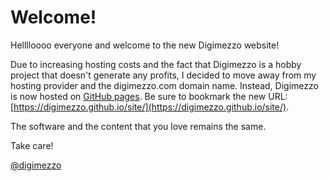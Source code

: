 # Welcome!

Helllloooo everyone and welcome to the new Digimezzo website!

Due to increasing hosting costs and the fact that Digimezzo is a hobby project that doesn't generate any profits, I decided to move away from my hosting provider and the digimezzo.com domain name. Instead, Digimezzo is now hosted on [GitHub pages](https://pages.github.com/). Be sure to bookmark the new URL: [https://digimezzo.github.io/site/](https://digimezzo.github.io/site/).

The software and the content that you love remains the same.

Take care!

[@digimezzo](https://twitter.com/digimezzo)
